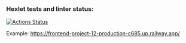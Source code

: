 ### Hexlet tests and linter status:
[![Actions Status](https://github.com/YazykovaDaria/frontend-project-12/workflows/hexlet-check/badge.svg)](https://github.com/YazykovaDaria/frontend-project-12/actions)


Example: https://frontend-project-12-production-c685.up.railway.app/
